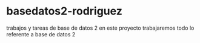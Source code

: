 basedatos2-rodriguez
====================

trabajos y tareas de base de datos 2 
en este proyecto trabajaremos todo lo referente a base de datos 2 
